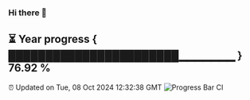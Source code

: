 ### Hi there 👋
⏳ Year progress { ███████████████████████▁▁▁▁▁▁▁ } 76.92 %
---
⏰ Updated on Tue, 08 Oct 2024 12:32:38 GMT
![Progress Bar CI](https://github.com/liununu/liununu/workflows/Progress%20Bar%20CI/badge.svg)
